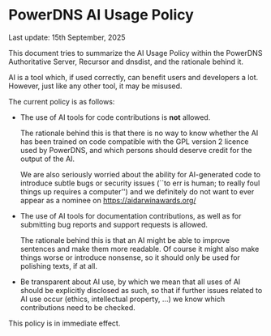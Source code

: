 PowerDNS AI Usage Policy
========================

Last update: 15th September, 2025

This document tries to summarize the AI Usage Policy within the
PowerDNS Authoritative Server, Recursor and dnsdist, and the rationale behind
it.

AI is a tool which, if used correctly, can benefit users and developers a lot.
However, just like any other tool, it may be misused.

The current policy is as follows:

- The use of AI tools for code contributions is **not** allowed.

  The rationale behind this is that there is no way to know whether the AI has
  been trained on code compatible with the GPL version 2 licence used by
  PowerDNS, and which persons should deserve credit for the output of the AI.

  We are also seriously worried about the ability for AI-generated code to
  introduce subtle bugs or security issues (``to err is human; to really
  foul things up requires a computer'') and we definitely do not want to
  ever appear as a nominee on https://aidarwinawards.org/

- The use of AI tools for documentation contributions, as well as for submitting
  bug reports and support requests is allowed.

  The rationale behind this is that an AI might be able to improve sentences
  and make them more readable. Of course it might also make things worse or
  introduce nonsense, so it should only be used for polishing texts, if at
  all.

- Be transparent about AI use, by which we mean that all uses of AI should be
  explicitly disclosed as such, so that if further issues related to AI use
  occur (ethics, intellectual property, ...) we know which contributions need
  to be checked.

This policy is in immediate effect.
